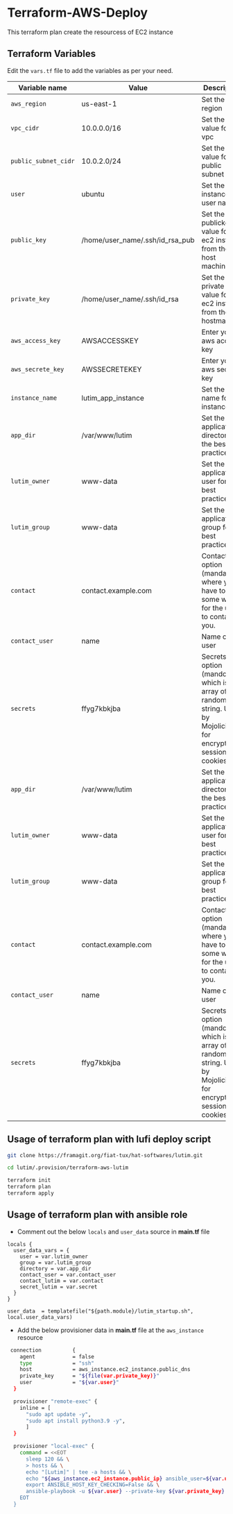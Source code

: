 # Terraform-AWS-Deploy

 This terraform plan create the resourcess of EC2 instance

## Terraform Variables
 Edit the `vars.tf` file to add the variables as per your need.

| Variable name | Value | Description |
| ------------- | ----- | ----------- |
| `aws_region` | us-east-1 | Set the region  |
| `vpc_cidr` | 10.0.0.0/16 | Set the cidr value for the vpc |
| `public_subnet_cidr` | 10.0.2.0/24 | Set the cidr value for the public subnet |
| `user` | ubuntu | Set the EC2 instance user name |
| `public_key` | /home/user_name/.ssh/id_rsa_pub | Set the publickey value for the ec2 instance from the host machine |
| `private_key` | /home/user_name/.ssh/id_rsa | Set the private key value for the ec2 instance from the hostmachine |
| `aws_access_key` | AWSACCESSKEY | Enter your aws access key |
| `aws_secrete_key` | AWSSECRETEKEY | Enter your aws secrete key |
| `instance_name` | lutim_app_instance | Set the name for instance |
| `app_dir` | /var/www/lutim | Set the application directory for the best practice |
| `lutim_owner` | www-data | Set the application user for the best practice |
| `lutim_group` | www-data | Set the application group for the best practice |
| `contact` | contact.example.com | Contact option (mandatory), where you have to put some way for the users to contact you. |
| `contact_user` | name | Name of the user |
| `secrets` | ffyg7kbkjba | Secrets option (mandotory), which is array of random string. Used by Mojolicious for encrypting session cookies |
| `app_dir` | /var/www/lutim | Set the application directory for the best practice |
| `lutim_owner` | www-data | Set the application user for the best practice |
| `lutim_group` | www-data | Set the application group for the best practice |
| `contact` | contact.example.com | Contact option (mandatory), where you have to put some way for the users to contact you. |
| `contact_user` | name | Name of the user |
| `secrets` | ffyg7kbkjba | Secrets option (mandotory), which is array of random string. Used by Mojolicious for encrypting session cookies |

## Usage of terraform plan with lufi deploy script

```sh 
git clone https://framagit.org/fiat-tux/hat-softwares/lutim.git

cd lutim/.provision/terraform-aws-lutim

terraform init
terraform plan
terraform apply
```
## Usage of terraform plan with ansible role

- Comment out the below `locals` and `user_data` source in __main.tf__ file

```hcl
locals {
  user_data_vars = {
    user = var.lutim_owner
    group = var.lutim_group
    directory = var.app_dir
    contact_user = var.contact_user
    contact_lutim = var.contact
    secret_lutim = var.secret
  }
}
```

```hcl
user_data  = templatefile("${path.module}/lutim_startup.sh", local.user_data_vars)
```

- Add the below provisioner data in __main.tf__ file at the `aws_instance` resource

```sh
 connection          {
    agent            = false
    type             = "ssh"
    host             = aws_instance.ec2_instance.public_dns 
    private_key      = "${file(var.private_key)}"
    user             = "${var.user}"
  }

  provisioner "remote-exec" {
    inline = [
      "sudo apt update -y",
      "sudo apt install python3.9 -y",
      ]
  }

  provisioner "local-exec" {
    command = <<EOT
      sleep 120 && \
      > hosts && \
      echo "[Lutim]" | tee -a hosts && \
      echo "${aws_instance.ec2_instance.public_ip} ansible_user=${var.user} ansible_ssh_private_key_file=${var.private_key}" | tee -a hosts && \
      export ANSIBLE_HOST_KEY_CHECKING=False && \
      ansible-playbook -u ${var.user} --private-key ${var.private_key} -i hosts site.yml
    EOT
  }
```  
